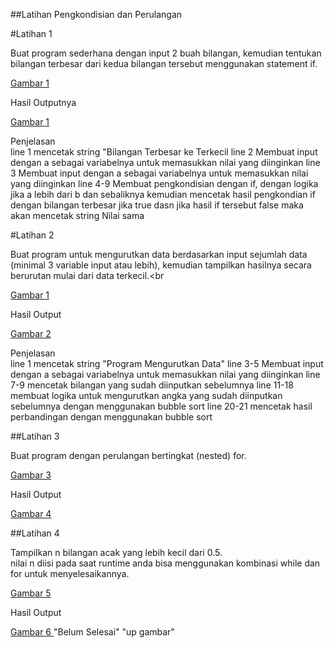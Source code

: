 ##Latihan Pengkondisian dan Perulangan

#Latihan 1

Buat program sederhana dengan input 2 buah bilangan, kemudian
tentukan bilangan terbesar dari kedua bilangan tersebut
menggunakan statement if.

[ Gambar 1 ](perulangan/lat1.png)

Hasil Outputnya

[ Gambar 1 ](perulangan/lat1.2.png)

Penjelasan <br>
line 1 mencetak string "Bilangan Terbesar ke Terkecil
line 2 Membuat input dengan a sebagai variabelnya untuk memasukkan nilai yang diinginkan 
line 3 Membuat input dengan a sebagai variabelnya untuk memasukkan nilai yang diinginkan
line 4-9 Membuat pengkondisian dengan if, dengan logika jika a lebih dari b dan sebaliknya kemudian mencetak hasil pengkondian if dengan bilangan terbesar jika true dasn jika hasil if tersebut false maka akan mencetak string Nilai sama

#Latihan 2

Buat program untuk mengurutkan data berdasarkan input sejumlah
data (minimal 3 variable input atau lebih), kemudian tampilkan
hasilnya secara berurutan mulai dari data terkecil.<br

[ Gambar 1 ](perulangan/lat2.png)

Hasil Output

[ Gambar 2 ](perulangan/lat2.1.png)

Penjelasan <br>
line 1 mencetak string "Program Mengurutkan Data"
line 3-5 Membuat input dengan a sebagai variabelnya untuk memasukkan nilai yang diinginkan 
line 7-9 mencetak bilangan yang sudah diinputkan sebelumnya
line 11-18 membuat logika untuk mengurutkan angka yang sudah diinputkan sebelumnya dengan menggunakan bubble sort
line 20-21 mencetak hasil perbandingan dengan menggunakan bubble sort 

##Latihan 3

Buat program dengan perulangan bertingkat (nested) for.

[ Gambar 3 ](perulangan/lat3.png)

Hasil Output

[ Gambar 4 ](perulangan/lat3.1.png)

##Latihan 4

Tampilkan n bilangan acak yang lebih kecil dari 0.5. <br>
nilai n diisi pada saat runtime
anda bisa menggunakan kombinasi while dan for untuk
menyelesaikannya.

[ Gambar 5 ](perulangan/lat4.png)

Hasil Output

[ Gambar 6 ](perulangan/lat4.1.png)
"Belum Selesai" 
"up gambar" 
